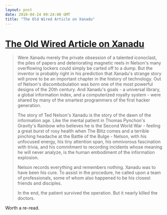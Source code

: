 ```yaml
---
layout: post
date: 2010-04-24 09:24:00 GMT
title: "The Old Wired Article on Xanadu"
---
```

# [The Old Wired Article on Xanadu](http://www.wired.com/wired/archive/3.06/xanadu_pr.html)

> Were Xanadu merely the private obsession of a talented iconoclast, the piles of papers and deteriorating magnetic reels in Nelson's many overflowing lockers could simply be carted off to a dump. But the inventor is probably right in his prediction that Xanadu's strange story will prove to be an important chapter in the history of technology. Out of Nelson's discombobulation was born one of the most powerful designs of the 20th century. And Xanadu's goals - a universal library, a global information index, and a computerized royalty system - were shared by many of the smartest programmers of the first hacker generation.
>
> The story of Ted Nelson's Xanadu is the story of the dawn of the information age. Like the mental patient in Thomas Pynchon's Gravity's Rainbow who believes he is the Second World War - feeling a great burst of rosy health when The Blitz comes and a terrible pinching headache at the Battle of the Bulge - Nelson, with his unfocused energy, his tiny attention span, his omnivorous fascination with trivia, and his commitment to recording incidents whose meaning he will never analyze, is the human embodiment of the information explosion.
>
> Nelson records everything and remembers nothing. Xanadu was to have been his cure. To assist in the procedure, he called upon a team of professionals, some of whom also happened to be his closest friends and disciples.
>
> In the end, the patient survived the operation. But it nearly killed the doctors.

Worth a re-read.
